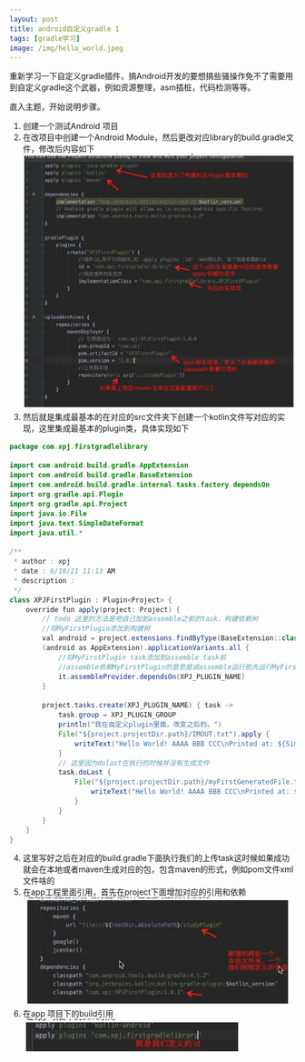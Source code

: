 ```yaml
---
layout: post
title: android自定义gradle 1
tags: [gradle学习]
image: /img/hello_world.jpeg
---
```


重新学习一下自定义gradle插件，搞Android开发的要想搞些骚操作免不了需要用到自定义gradle这个武器，例如资源整理，asm插桩，代码检测等等。

直入主题，开始说明步骤。

1. 创建一个测试Android 项目
2. 在改项目中创建一个Android Module，然后更改对应library的build.gradle文件，修改后内容如下
![](https://raw.githubusercontent.com/Pjex/images/master/20210622164741.png)
3. 然后就是集成最基本的在对应的src文件夹下创建一个kotlin文件写对应的实现，这里集成最基本的plugin类，具体实现如下

```java
package com.xpj.firstgradlelibrary

import com.android.build.gradle.AppExtension
import com.android.build.gradle.BaseExtension
import com.android.build.gradle.internal.tasks.factory.dependsOn
import org.gradle.api.Plugin
import org.gradle.api.Project
import java.io.File
import java.text.SimpleDateFormat
import java.util.*

/**
 * author : xpj
 * date : 6/18/21 11:13 AM
 * description :
 */
class XPJFirstPlugin : Plugin<Project> {
    override fun apply(project: Project) {
        // todo 这里的方法是吧自己加到assemble之前的task，构建依赖树
        //将MyFirstPlugin添加到构建树
        val android = project.extensions.findByType(BaseExtension::class.java)
        (android as AppExtension).applicationVariants.all {
            //将MyFirstPlugin task添加到assemble task前
            //assemble依赖MyFirstPlugin的意思是说assemble运行前先运行MyFirstPlugin
            it.assembleProvider.dependsOn(XPJ_PLUGIN_NAME)
        }

        project.tasks.create(XPJ_PLUGIN_NAME) { task ->
            task.group = XPJ_PLUGIN_GROUP
            println("我在自定义plugin里面，改变之后的。")
            File("${project.projectDir.path}/IMOUT.txt").apply {
                writeText("Hello World! AAAA BBB CCC\nPrinted at: ${SimpleDateFormat("HH:mm:ss").format(Date())}")
            }
            // 这里因为dolast在执行的时候并没有生成文件
            task.doLast {
                File("${project.projectDir.path}/myFirstGeneratedFile.txt").apply {
                    writeText("Hello World! AAAA BBB CCC\nPrinted at: ${SimpleDateFormat("HH:mm:ss").format(Date())}")
                }
            }
        }
    }
}
```

4. 这里写好之后在对应的build.gradle下面执行我们的上传task这时候如果成功就会在本地或者maven生成对应的包，包含maven的形式，例如pom文件xml文件啥的
5. 在app工程里面引用，首先在project下面增加对应的引用和依赖
![](https://raw.githubusercontent.com/Pjex/images/master/20210622164819.png)
6. 在app 项目下的build引用
![](https://raw.githubusercontent.com/Pjex/images/master/20210622164857.png)
